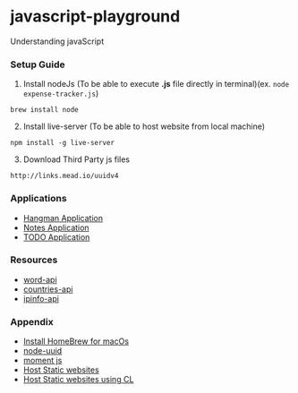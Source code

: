 # javascript-playground
Understanding javaScript

### Setup Guide

1. Install nodeJs (To be able to execute **.js** file directly in terminal)(ex. ```node expense-tracker.js```)
```
brew install node
```

2. Install live-server (To be able to host website from local machine)
```
npm install -g live-server
```

3. Download Third Party js files
```
http://links.mead.io/uuidv4
```

### Applications

* [Hangman Application](https://shashank-hangman.netlify.com)
* [Notes Application](https://shashank-notes.netlify.com)
* [TODO Application](https://shashank-todo.netlify.com)

### Resources
* [word-api](http://puzzle.mead.io/puzzle)
* [countries-api](https://restcountries.eu/rest/v2/all)
* [ipinfo-api](https://ipinfo.io)


### Appendix
* [Install HomeBrew for macOs](https://brew.sh/)
* [node-uuid](https://github.com/kelektiv/node-uuid)
* [moment js](https://momentjs.com/)
* [Host Static websites](https://www.netlify.com)
* [Host Static websites using CL](https://surge.sh/)
